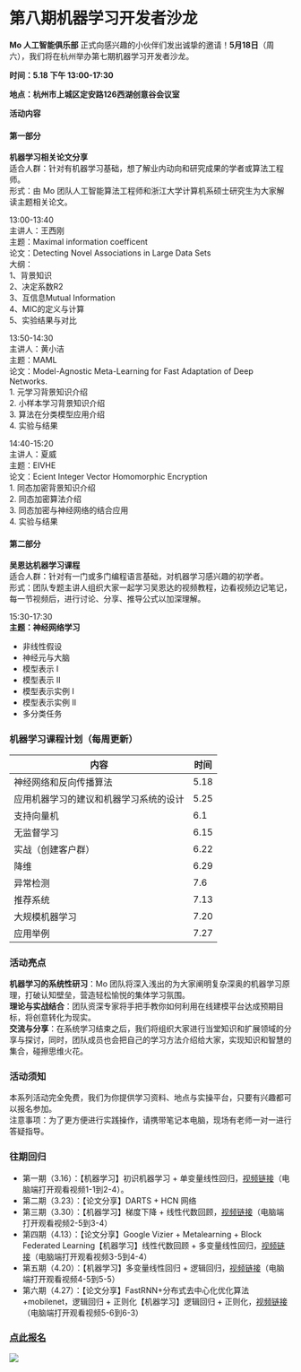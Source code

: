 # 第八期机器学习开发者沙龙
**Mo 人工智能俱乐部** 正式向感兴趣的小伙伴们发出诚挚的邀请！**5月18日**（周六），我们将在杭州举办第七期机器学习开发者沙龙。

**时间：5.18 下午 13:00-17:30**

**地点：杭州市上城区定安路126西湖创意谷会议室**

**活动内容**

#### 第一部分
**机器学习相关论文分享**<br />适合人群：针对有机器学习基础，想了解业内动向和研究成果的学者或算法工程师。<br />形式：由 Mo 团队人工智能算法工程师和浙江大学计算机系硕士研究生为大家解读主题相关论文。

13:00-13:40<br />主讲人：王西刚 <br />主题：Maximal information coefficent<br />论文：Detecting Novel Associations in Large Data Sets<br />大纲：<br />1、背景知识<br />2、决定系数R2<br />3、互信息Mutual Information<br />4、MIC的定义与计算<br />5、实验结果与对比

13:50-14:30<br />主讲人：黄小洁<br />主题：MAML<br />论文：Model-Agnostic Meta-Learning for Fast Adaptation of Deep Networks.<br />1. 元学习背景知识介绍<br />2. 小样本学习背景知识介绍<br />3. 算法在分类模型应用介绍<br />4. 实验与结果

14:40-15:20<br />主讲人：夏威<br />主题：EIVHE<br />论文：Ecient Integer Vector Homomorphic Encryption<br />1. 同态加密背景知识介绍<br />2. 同态加密算法介绍<br />3. 同态加密与神经网络的结合应用<br />4. 实验与结果
<a name="tEpSX"></a>
#### 第二部分
**吴恩达机器学习课程**<br />适合人群：针对有一门或多门编程语言基础，对机器学习感兴趣的初学者。<br />形式：团队专题主讲人组织大家一起学习吴恩达的视频教程，边看视频边记笔记，每一节视频后，进行讨论、分享、推导公式以加深理解。

15:30-17:30<br />**主题：神经网络学习**

- 非线性假设
- 神经元与大脑
- 模型表示 I
- 模型表示 II
- 模型表示实例 I
- 模型表示实例 II
- 多分类任务
<a name="n25k1"></a>
### 机器学习课程计划（每周更新）

| 内容 | 时间 |
| --- | --- |
| 神经网络和反向传播算法 | 5.18 |
| 应用机器学习的建议和机器学习系统的设计 | 5.25 |
| 支持向量机 | 6.1 |
| 无监督学习 | 6.15 |
| 实战（创建客户群） | 6.22 |
| 降维 | 6.29 |
| 异常检测 | 7.6 |
| 推荐系统 | 7.13 |
| 大规模机器学习 | 7.20 |
| 应用举例 | 7.27 |

<a name="3b4924aa"></a>
### 活动亮点
**机器学习的系统性研习**：Mo 团队将深入浅出的为大家阐明复杂深奥的机器学习原理，打破认知壁垒，营造轻松愉悦的集体学习氛围。<br />**理论与实战结合**：团队资深专家将手把手教你如何利用在线建模平台达成预期目标，将创意转化为现实。<br />**交流与分享**：在系统学习结束之后，我们将组织大家进行当堂知识和扩展领域的分享与探讨，同时，团队成员也会把自己的学习方法介绍给大家，实现知识和智慧的集合，碰擦思维火花。
<a name="a84811ac"></a>
### 活动须知
本系列活动完全免费，我们为你提供学习资料、地点与实操平台，只要有兴趣都可以报名参加。<br />注意事项：为了更方便进行实践操作，请携带笔记本电脑，现场有老师一对一进行答疑指导。
<a name="e7575e8c"></a>
### 往期回归
* 第一期（3.16）：【机器学习】初识机器学习 + 单变量线性回归，[视频链接](http://www.momodel.cn:8899/classroom/class?id=5c5696191afd94720cc94533&type=video)（电脑端打开观看视频1-1到2-4）。
* 第二期（3.23）：【论文分享】DARTS + HCN 网络
* 第三期（3.30）：【机器学习】梯度下降 + 线性代数回顾，[视频链接](http://www.momodel.cn:8899/classroom/class?id=5c5696191afd94720cc94533&type=video)（电脑端打开观看视频2-5到3-4）
* 第四期（4.13）：【论文分享】Google Vizier + Metalearning + Block Federated Learning【机器学习】线性代数回顾 + 多变量线性回归，[视频链接](http://www.momodel.cn:8899/classroom/class?id=5c5696191afd94720cc94533&type=video)（电脑端打开观看视频3-5到4-4）
* 第五期（4.20）：【机器学习】多变量线性回归 + 逻辑回归，[视频链接](http://www.momodel.cn:8899/classroom/class?id=5c5696191afd94720cc94533&type=video)（电脑端打开观看视频4-5到5-5）
* 第六期（4.27）：【论文分享】FastRNN+分布式去中心化优化算法+mobilenet，逻辑回归 + 正则化【机器学习】逻辑回归 + 正则化，[视频链接](http://www.momodel.cn:8899/classroom/class?id=5c5696191afd94720cc94533&type=video)（电脑端打开观看视频5-6到6-3）
### [点此报名](https://www.wjx.top/jq/38950903.aspx)
![](https://cdn.nlark.com/yuque/0/2019/jpeg/307794/1557296098446-1f1b8586-bd60-4292-b627-a751322fa93c.jpeg#align=left&display=inline&height=540&originHeight=540&originWidth=1114&size=0&status=done&width=1114)
